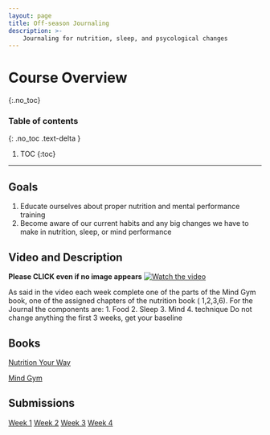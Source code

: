 ```yaml
---
layout: page
title: Off-season Journaling
description: >-
    Journaling for nutrition, sleep, and psycological changes
---
```


# Course Overview
{:.no_toc}

### Table of contents
{: .no_toc .text-delta }

1. TOC
{:toc}

---

## Goals
1. Educate ourselves about proper nutrition and mental performance training
2. Become aware of our current habits and any big changes we have to make in nutrition, sleep, or mind performance

## Video and Description
   __Please CLICK even if no image appears__
[![Watch the video](https://img.youtube.com/vi/sVJPs5diS-w/maxresdefault.jpg)](https://youtu.be/sVJPs5diS-w)



As said in the video each week complete one of the parts of the Mind Gym book, one of the assigned chapters of the nutrition book ( 1,2,3,6). For the Journal the components are: 
    1. Food
    2. Sleep
    3. Mind
    4. technique
Do not change anything the first 3 weeks, get your baseline
    
## Books
<a href="https://www.amazon.com/Nutrition-Your-Way-Josh-Bryant-ebook/dp/B07MP7JM4T/ref=sr_1_1?keywords=nutrition+your+way&qid=1684532498&s=amazon-devices&sr=1-1">Nutrition  Your Way</a>

<a href="https://www.amazon.com/Mind-Gym-Athletes-Guide-Excellence-ebook/dp/B006B7LP1O/ref=sr_1_1?crid=37PSJOGRWA4UG&keywords=mind+gym&qid=1684532544&sprefix=mind+gym%2Caps%2C105&sr=8-1">Mind Gym</a>

## Submissions
<a href="https://forms.gle/SBzUeZv1k8xXf6pp7">Week 1</a>
<a href="https://forms.gle/wLnzCYMJsnbCQaFF7">Week 2</a>
<a href="https://forms.gle/6wLzLfJHQYqb79RT9">Week 3</a>
<a href="https://forms.gle/wSEbGAyyfxnvUd8C9">Week 4</a>
    


